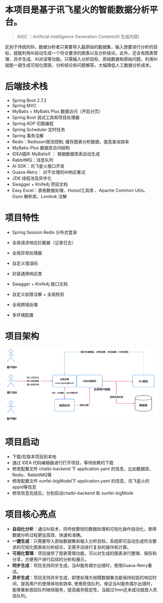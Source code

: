 # 本项目是基于讯飞星火的智能数据分析平台。

> AIGC ：Artificial Intelligence Generation Content(AI 生成内容)

区别于传统的BI，数据分析者只需要导入最原始的数据集，输入想要进行分析的目标，就能利用AI自动生成一个符合要求的图表以及分析结论。此外，还会有图表管理、异步生成、AI对话等功能。只需输入分析目标、原始数据和原始问题，利用AI就能一键生成可视化图表、分析结论和问题解答，大幅降低人工数据分析成本。

# 后端技术栈
- Spring Boot 2.7.2
- Spring MVC
- MyBatis + MyBatis Plus 数据访问（开启分页）
- Spring Boot 调试工具和项目处理器
- Spring AOP 切面编程
- Spring Scheduler 定时任务
- Spring 事务注解
- Redis：Redisson限流控制; 缓存图表分析数据，提高查询效率
- MyBatis-Plus 数据库访问结构
- IDEA插件 MyBatisX ： 根据数据库表自动生成
- RabbitMQ：消息队列
- AI SDK：讯飞星火接口开发
- Guava-Retry： 对不合理的AI响应重试
- JDK 线程池及异步化
- Swagger + Knife4j 项目文档
- Easy Excel：表格数据处理、Hutool工具库 、Apache Common Utils、Gson 解析库、Lombok 注解

# 项目特性
- Spring Session Redis 分布式登录
- 全局请求响应拦截器（记录日志）
- 全局异常处理器
- 自定义错误码
- 封装通用响应类
- Swagger + Knife4j 接口文档
- 自定义权限注解 + 全局校验
- 全局跨域处理

  
- 多环境配置

# 项目架构
![alt text](image.png)

# 项目启动
- 下载/拉取本项目到本地
- 通过 IDEA 代码编辑器进行打开项目，等待依赖的下载
- 修改配置文件 chatbi-backend 下 application.yaml 的信息，比如数据库、Redis、RabbitMQ等
- 修改配置文件 xunfei-bigModel下 application.yaml 的信息，讯飞星火的appid等信息
- 修改信息完成后，分别启动chatbi-backend 和 xunfei-bigMode

# 项目核心亮点

- **自动化分析**：通过AI技术，将传统繁琐的数据处理和可视化操作自动化，使得数据分析过程更加高效、快速和准确。
- **一键生成**：只需要导入原始数据集和输入分析目标，系统即可自动生成符合要求的可视化图表和分析结论，无需手动进行复杂的操作和计算。
- **可视化管理**：项目提供了图表管理功能，可以对生成的图表进行整理、保存和分享，方便用户进行后续的分析和展示。
- **同步生成**：项目支持同步生成，当AI服务偶尔出错时，使用Guava-Retry重试。
- **异步生成**：项目支持异步生成，即使处理大规模数据集也能保持较低的响应时间，提高用户的使用体验和效率, 使用死信队列，保证当AI服务偶尔出错时，能够重新放回队列继续服务，提高服务稳定性，当超过1min还未成功就放入死信队列。

